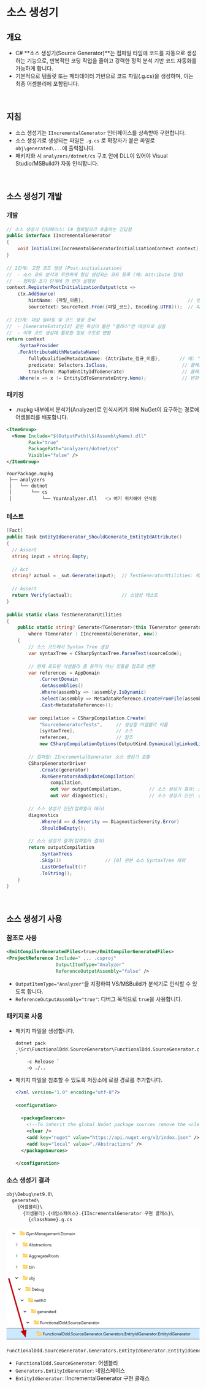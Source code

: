 # 소스 생성기

## 개요
- C# **소스 생성기(Source Generator)**는 컴파일 타임에 코드를 자동으로 생성하는 기능으로, 반복적인 코딩 작업을 줄이고 강력한 정적 분석 기반 코드 자동화를 가능하게 합니다.
- 기본적으로 템플릿 또는 메타데이터 기반으로 코드 파일(.g.cs)을 생성하며, 이는 최종 어셈블리에 포함됩니다.

<br/>

## 지침
- 소스 생성기는 `IIncrementalGenerator` 인터페이스를 상속받아 구현합니다.
- 소스 생성기로 생성되는 파일은 `.g.cs` 로 확장자가 붙은 파일로 `obj\generated\...`에 출력됩니다.
- 패키지화 시 `analyzers/dotnet/cs` 구조 안에 DLL이 있어야 Visual Studio/MSBuild가 자동 인식합니다.

<br/>

## 소스 생성기 개발

### 개발
```cs
// 소스 생성기 인터페이스: C# 컴파일러가 호출하는 진입점
public interface IIncrementalGenerator
{
    void Initialize(IncrementalGeneratorInitializationContext context);
}

// 1단계: 고정 코드 생성 (Post-initialization)
//  - 소스 코드 분석과 무관하게 항상 생성되는 코드 등록 (예: Attribute 정의)
//  - 컴파일 초기 단계에 한 번만 실행됨
context.RegisterPostInitializationOutput(ctx =>
    ctx.AddSource(
        hintName: {파일_이름},                                      // 생성될 파일 이름 (예: "GenerateEntityIdAttribute.g.cs")
        sourceText: SourceText.From({파일_코드}, Encoding.UTF8)));  // 파일에 포함될 코드 내용 (예: [GenerateEntityId] 특성 정의)

// 2단계: 대상 필터링 및 코드 생성 준비
//  - [GenerateEntityId] 같은 특성이 붙은 "클래스"만 대상으로 삼음
//  - 이후 코드 생성에 필요한 정보 구조로 변환
return context
    .SyntaxProvider
    .ForAttributeWithMetadataName(
        fullyQualifiedMetadataName: {Attribute_정규_이름},       // 예: "MyProject.GenerateEntityIdAttribute"
        predicate: Selectors.IsClass,                           // 클래스 선언인지 확인 (예: class Foo { })
        transform: MapToEntityIdToGenerate)                     // 클래스 → 소스 생성 입력 모델로 변환
    .Where(x => x != EntityIdToGenerateEntry.None);             // 변환 실패 or 무시할 항목은 필터링
```

### 패키징
- .nupkg 내부에서 분석기(Analyzer)로 인식시키기 위해 NuGet이 요구하는 경로에 어셈블리를 배포합니다.

```xml
<ItemGroup>
  <None Include="$(OutputPath)\$(AssemblyName).dll"
        Pack="true"
        PackagePath="analyzers/dotnet/cs"
        Visible="false" />
</ItemGroup>
```
```
YourPackage.nupkg
 ├── analyzers
 │   └── dotnet
 │       └── cs
 │           └── YourAnalyzer.dll   👈 여기 위치해야 인식됨
```

### 테스트
```cs
[Fact]
public Task EntityIdGenerator_ShouldGenerate_EntityIdAttribute()
{
  // Assert
  string input = string.Empty;

  // Act
  string? actual = _sut.Generate(input);  // TestGeneratorUtilities: 메모리에서 소스 코드 컴파일

  // Assert
  return Verify(actual);                  // 스냅샷 테스트
}

public static class TestGeneratorUtilities
{
    public static string? Generate<TGenerator>(this TGenerator generator, string sourceCode)
        where TGenerator : IIncrementalGenerator, new()
    {
        // 소스 코드에서 Syntax Tree 생성
        var syntaxTree = CSharpSyntaxTree.ParseText(sourceCode);

        // 현재 로드된 어셈블리 중 동적이 아닌 것들을 참조로 변환
        var references = AppDomain
            .CurrentDomain
            .GetAssemblies()
            .Where(assembly => !assembly.IsDynamic)
            .Select(assembly => MetadataReference.CreateFromFile(assembly.Location))
            .Cast<MetadataReference>();

        var compilation = CSharpCompilation.Create(
            "SourceGeneratorTests",     // 생성할 어셈블리 이름
            [syntaxTree],               // 소스
            references,                 // 참조
            new CSharpCompilationOptions(OutputKind.DynamicallyLinkedLibrary));

        // 컴파일: IIncrementalGenerator 소스 생성기 호출
        CSharpGeneratorDriver
            .Create(generator)
            .RunGeneratorsAndUpdateCompilation(
                compilation,
                out var outputCompilation,          // 소스 생성기 결과: 소스
                out var diagnostics);               // 소스 생성기 진단: 경고, 에러

        // 소스 생성기 진단(컴파일러 에러)
        diagnostics
            .Where(d => d.Severity == DiagnosticSeverity.Error)
            .ShouldBeEmpty();

        // 소스 생성기 결과(컴파일러 결과)
        return outputCompilation
            .SyntaxTrees
            .Skip(1)                // [0] 원본 소스 SyntaxTree 제외
            .LastOrDefault()?
            .ToString();
    }
}
```

<br/>

## 소스 생성기 사용
### 참조로 사용
```xml
<EmitCompilerGeneratedFiles>true</EmitCompilerGeneratedFiles>
<ProjectReference Include=" ... .csproj"
                  OutputItemType="Analyzer"
                  ReferenceOutputAssembly="false" />
```
- `OutputItemType="Analyzer"`을 지정하여 VS/MSBuild가 분석기로 인식할 수 있도록 합니다.
- `ReferenceOutputAssembly="true"`: 디버그 목적으로 `true`을 사용합니다.

### 패키지로 사용
- 패키지 파일을 생성합니다.
  ```shell
  dotnet pack .\Src\FunctionalDdd.SourceGenerator\FunctionalDdd.SourceGenerator.csproj `
      -c Release `
      -o ./..
  ```
- 패키지 파일을 참조할 수 있도록 저장소에 로컬 경로를 추가합니다.
  ```xml
  <?xml version="1.0" encoding="utf-8"?>

  <configuration>

    <packageSources>
      <!--To inherit the global NuGet package sources remove the <clear/> line below -->
      <clear />
      <add key="nuget" value="https://api.nuget.org/v3/index.json" />
      <add key="local" value="./Abstractions" />
    </packageSources>

  </configuration>
  ```

### 소스 생성기 결과
```
obj\Debug\net9.0\
  generated\
    {어셈블리}\
      {어셈블리}.{네임스페이스}.{IIncrementalGenerator 구현 클래스}\
        {className}.g.cs
```
![](./project-source-generator.png)

```
FunctionalDdd.SourceGenerator.Generators.EntityIdGenerator.EntityIdGenerator
```
- `FunctionalDdd.SourceGenerator`: 어셈블리
- `Generators.EntityIdGenerator`: 네임스페이스
- `EntityIdGenerator`: IIncrementalGenerator 구현 클래스